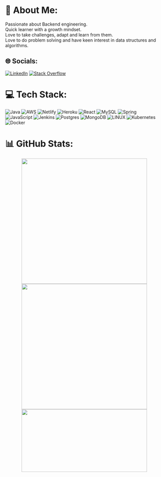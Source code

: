 # 💫 About Me:
Passionate about Backend engineering. <br>Quick learner with a growth mindset. <br>Love to take challenges, adapt and learn from them. <br>Love to do problem solving and have keen interest in data structures and<br>algorithms.


## 🌐 Socials:
[![LinkedIn](https://img.shields.io/badge/LinkedIn-%230077B5.svg?logo=linkedin&logoColor=white)](https://linkedin.com/in/https://www.linkedin.com/in/santhosh-puvaneswaran/) [![Stack Overflow](https://img.shields.io/badge/-Stackoverflow-FE7A16?logo=stack-overflow&logoColor=white)](https://stackoverflow.com/users/https://stackoverflow.com/users/14257577/santhosh-puvaneswaran) 

# 💻 Tech Stack:
![Java](https://img.shields.io/badge/java-%23ED8B00.svg?style=flat&logo=java&logoColor=white) ![AWS](https://img.shields.io/badge/AWS-%23FF9900.svg?style=flat&logo=amazon-aws&logoColor=white) ![Netlify](https://img.shields.io/badge/netlify-%23000000.svg?style=flat&logo=netlify&logoColor=#00C7B7) ![Heroku](https://img.shields.io/badge/heroku-%23430098.svg?style=flat&logo=heroku&logoColor=white) ![React](https://img.shields.io/badge/react-%2320232a.svg?style=flat&logo=react&logoColor=%2361DAFB) ![MySQL](https://img.shields.io/badge/mysql-%2300f.svg?style=flat&logo=mysql&logoColor=white) ![Spring](https://img.shields.io/badge/spring-%236DB33F.svg?style=flat&logo=spring&logoColor=white) ![JavaScript](https://img.shields.io/badge/javascript-%23323330.svg?style=flat&logo=javascript&logoColor=%23F7DF1E) ![Jenkins](https://img.shields.io/badge/jenkins-%232C5263.svg?style=flat&logo=jenkins&logoColor=white) ![Postgres](https://img.shields.io/badge/postgres-%23316192.svg?style=flat&logo=postgresql&logoColor=white) ![MongoDB](https://img.shields.io/badge/MongoDB-%234ea94b.svg?style=flat&logo=mongodb&logoColor=white) ![LINUX](https://img.shields.io/badge/Linux-FCC624?style=flat&logo=linux&logoColor=black) ![Kubernetes](https://img.shields.io/badge/kubernetes-%23326ce5.svg?style=flat&logo=kubernetes&logoColor=white) ![Docker](https://img.shields.io/badge/docker-%230db7ed.svg?style=flat&logo=docker&logoColor=white)
# 📊 GitHub Stats:
<!--
![](https://github-readme-stats.vercel.app/api?username=sandyhandle&theme=default&hide_border=false&include_all_commits=false&count_private=false)<br/>
![](https://github-readme-streak-stats.herokuapp.com/?user=sandyhandle&theme=default&hide_border=false)<br/>
![](https://github-readme-stats.vercel.app/api/top-langs/?username=sandyhandle&theme=default&hide_border=false&include_all_commits=false&count_private=false&layout=compact)
-->
<p align = "center">
  <img src = "https://github-readme-stats.vercel.app/api?username=sandyhandle&theme=default&hide_border=false&include_all_commits=false&count_private=false" width = 400>
  <img src = "https://github-readme-streak-stats.herokuapp.com/?user=sandyhandle&theme=default&hide_border=false" width = 400>
  <img src = "https://github-readme-stats.vercel.app/api/top-langs/?username=sandyhandle&theme=default&hide_border=false&include_all_commits=false&count_private=false&layout=compact" width = 400 height=200>
</p>


